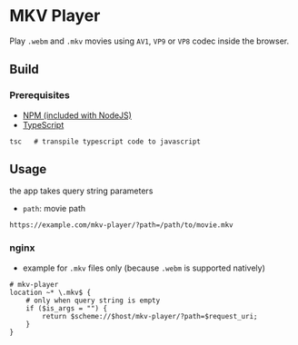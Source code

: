 # MKV Player

Play `.webm` and `.mkv` movies using `AV1`, `VP9` or `VP8` codec inside the browser.

## Build

### Prerequisites

-   [NPM (included with NodeJS)](https://nodejs.org/en/download/current/)
-   [TypeScript](https://www.typescriptlang.org/download)

```
tsc   # transpile typescript code to javascript
```

## Usage

the app takes query string parameters

-   `path`: movie path

```
https://example.com/mkv-player/?path=/path/to/movie.mkv
```

### nginx

-   example for `.mkv` files only (because `.webm` is supported natively)

```
# mkv-player
location ~* \.mkv$ {
    # only when query string is empty
    if ($is_args = "") {
        return $scheme://$host/mkv-player/?path=$request_uri;
    }
}
```
